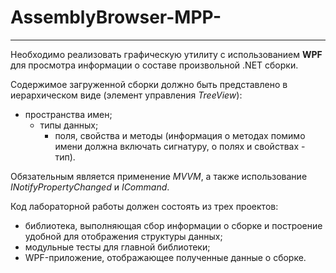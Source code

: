 # AssemblyBrowser-MPP-

---------------------------------------------------------------------------------------------------------------------------

Необходимо реализовать графическую утилиту с использованием **WPF** для просмотра информации о составе произвольной .NET сборки. 

Содержимое загруженной сборки должно быть представлено в иерархическом виде (элемент управления *TreeView*):

* пространства имен; 
   * типы данных; 
      * поля, свойства и методы (информация о методах помимо имени должна включать сигнатуру, о полях и свойствах - тип).

Обязательным является применение *MVVM*, а также использование *INotifyPropertyChanged* и *ICommand*.

Код лабораторной работы должен состоять из трех проектов:

* библиотека, выполняющая сбор информации о сборке и построение удобной для отображения структуры данных;
* модульные тесты для главной библиотеки;
* WPF-приложение, отображающее полученные данные о сборке.
